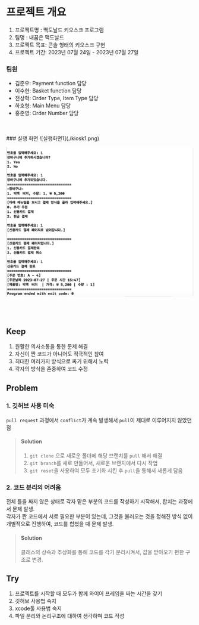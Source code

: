 
# 프로젝트 개요
1. 프로젝트명 : 맥도날드 키오스크 프로그램
2. 팀명 : 내꿈은 맥도날드
3. 프로젝트 목표: 콘솔 형태의 키오스크 구현
4. 프로젝트 기간: 2023년 07월 24일 - 2023년 07월 27일

### 팀원
* 김준우: Payment function 담당
* 이수현: Basket function 담당
* 전상혁: Order Type, Item Type 담당
* 하호형: Main Menu 담당
* 홍준영: Order Number 담당
<br>
<br>
### 실행 화면
![실행화면1](./kiosk1.png)

![실행화면2](./kiosk2.png)

<br>
<br>

## Keep
1. 원활한 의사소통을 통한 문제 해결
2. 자신이 짠 코드가 아니어도 적극적인 참여
3. 최대한 여러가지 방식으로 짜기 위해서 노력
4. 각자의 방식을 존중하여 코드 수정

## Problem
### 1. 깃허브 사용 미숙
`pull request` 과정에서 `conflict`가 계속 발생해서 `pull`이 제대로 이루어지지 않았던 점
>#### Solution
>1. `git clone` 으로 새로운 폴더에 해당 브랜치를 `pull` 해서 해결
>2. `git branch`를 새로 만들어서, 새로운 브랜치에서 다시 작업
>3. `git reset`을 사용하여 모두 초기화 시킨 후 `pull`을 통해서 새롭게 담음

### 2. 코드 분리의 어려움
전체 틀을 짜지 않은 상태로 각자 맡은 부분의 코드를 작성하기 시작해서, 합치는 과정에서 문제 발생.<br>
각자가 짠 코드에서 서로 필요한 부분이 있는데, 그것을 불러오는 것을 정해진 방식 없이 개별적으로 진행하여, 코드를 합쳤을 때 문제 발생.
>#### Solution
>클래스의 상속과 추상화를 통해 코드를 각기 분리시켜서, 값을 받아오기 편한 구조로 변경.

## Try
1. 프로젝트를 시작할 때 모두가 함께 와이어 프레임을 짜는 시간을 갖기
2. 깃허브 사용법 숙지
3. xcode툴 사용법 숙지
4. 파일 분리와 논리구조에 대하여 생각하며 코드 작성
